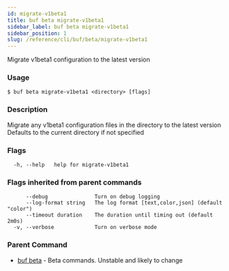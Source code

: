 ```yaml
---
id: migrate-v1beta1
title: buf beta migrate-v1beta1
sidebar_label: buf beta migrate-v1beta1
sidebar_position: 1
slug: /reference/cli/buf/beta/migrate-v1beta1
---
```

Migrate v1beta1 configuration to the latest version

### Usage
```terminal
$ buf beta migrate-v1beta1 <directory> [flags]
```

### Description

Migrate any v1beta1 configuration files in the directory to the latest version
Defaults to the current directory if not specified
 

### Flags

```
  -h, --help   help for migrate-v1beta1
```

### Flags inherited from parent commands

```
      --debug               Turn on debug logging
      --log-format string   The log format [text,color,json] (default "color")
      --timeout duration    The duration until timing out (default 2m0s)
  -v, --verbose             Turn on verbose mode
```

### Parent Command

* [buf beta](../beta)	 - Beta commands. Unstable and likely to change
